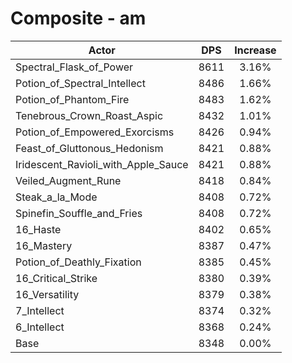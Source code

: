 # Composite - am
| Actor | DPS | Increase |
|---|:---:|:---:|
|Spectral_Flask_of_Power|8611|3.16%|
|Potion_of_Spectral_Intellect|8486|1.66%|
|Potion_of_Phantom_Fire|8483|1.62%|
|Tenebrous_Crown_Roast_Aspic|8432|1.01%|
|Potion_of_Empowered_Exorcisms|8426|0.94%|
|Feast_of_Gluttonous_Hedonism|8421|0.88%|
|Iridescent_Ravioli_with_Apple_Sauce|8421|0.88%|
|Veiled_Augment_Rune|8418|0.84%|
|Steak_a_la_Mode|8408|0.72%|
|Spinefin_Souffle_and_Fries|8408|0.72%|
|16_Haste|8402|0.65%|
|16_Mastery|8387|0.47%|
|Potion_of_Deathly_Fixation|8385|0.45%|
|16_Critical_Strike|8380|0.39%|
|16_Versatility|8379|0.38%|
|7_Intellect|8374|0.32%|
|6_Intellect|8368|0.24%|
|Base|8348|0.00%|
